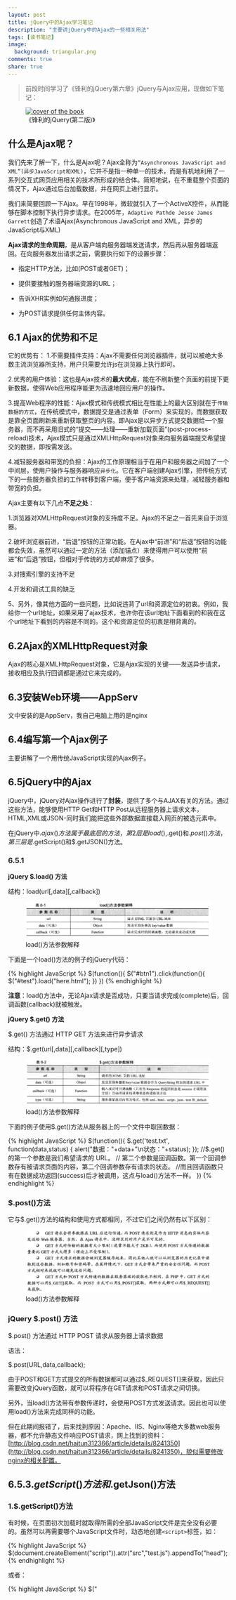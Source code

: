```yaml
---
layout: post
title: jQuery中的Ajax学习笔记
description: "主要讲jQuery中的Ajax的一些相关用法"
tags: [读书笔记]
image:
  background: triangular.png
comments: true
share: true
---
```



>前段时间学习了《锋利的jQuery第六章》jQuery与Ajax应用，现做如下笔记：

<figure>
	<a href="http://img11.360buyimg.com/n0/g6/M04/06/1C/rBEGDFD2UYIIAAAAAAGrx67MlCIAABWBAKB-WkAAavf388.jpg">
		<img src="http://img11.360buyimg.com/n0/g6/M04/06/1C/rBEGDFD2UYIIAAAAAAGrx67MlCIAABWBAKB-WkAAavf388.jpg" alt="cover of the book" />
	</a>
	<figcaption>《锋利的jQuery(第二版)》</figcaption>
</figure>

<!--more-->

## 什么是Ajax呢？

我们先来了解一下，什么是Ajax呢？Ajax全称为`“Asynchronous JavaScript and XML”(异步JavaScript和XML)`，它并不是指一种单一的技术，而是有机地利用了一系列交互式网页应用相关的技术所形成的结合体。简短地说，在不重载整个页面的情况下，Ajax通过后台加载数据，并在网页上进行显示。

我们来简要回顾一下Ajax。早在1998年，微软就引入了一个ActiveX控件，从而能够在脚本控制下执行异步请求。在2005年，`Adaptive Pathde Jesse James Garrett`创造了术语Ajax(Asynchronous JavaScript and XML，异步的JavaScript与XML)

**Ajax请求的生命周期**，是从客户端向服务器端发送请求，然后再从服务器端返回。在向服务器发出请求之前，需要执行如下的设置步骤：

* 指定HTTP方法，比如(POST或者GET)；

* 提供要接触的服务器端资源的URL；

* 告诉XHR实例如何通报进度；

* 为POST请求提供任何主体内容。

## 6.1 Ajax的优势和不足

它的优势有：
1.不需要插件支持：Ajax不需要任何浏览器插件，就可以被绝大多数主流浏览器所支持，用户只需要允许js在浏览器上执行即可。

2.优秀的用户体验：这也是Ajax技术的**最大优点**，能在不刷新整个页面的前提下更新数据，使得Web应用程序能更为迅速地回应用户的操作。

3.提高Web程序的性能：Ajax模式和传统模式相比在性能上的最大区别就在于`传输数据的方式`，在传统模式中，数据提交是通过表单（Form）来实现的，而数据获取是靠全页面刷新来重新获取整页的内容。即Ajax是以异步方式提交数据给一个服务器，而不再采用旧式的“提交——处理——重新加载页面”(post-process-reload)技术，Ajax模式只是通过XMLHttpRequest对象来向服务器端提交希望提交的数据，即按需发送。

4.减轻服务器和带宽的负担：Ajax的工作原理相当于在用户和服务器之间加了一个中间层，使用户操作与服务器响应`异步化`。它在客户端创建Ajax引擎，把传统方式下的一些服务器负担的工作转移到客户端，便于客户端资源来处理，减轻服务器和带宽的负担。

Ajax主要有以下几点**不足之处**：

1.浏览器对XMLHttpRequest对象的支持度不足。Ajax的不足之一首先来自于浏览器。

2.破坏浏览器前进，“后退”按钮的正常功能。在Ajax中“前进”和“后退”按钮的功能都会失效，虽然可以通过一定的方法（添加锚点）来使得用户可以使用“前进”和“后退”按钮，但相对于传统的方式却麻烦了很多。

3.对搜索引擎的支持不足

4.开发和调试工具的缺乏

5、另外，像其他方面的一些问题，比如说违背了url和资源定位的初衷。例如，我给你一个url地址，如果采用了ajax技术，也许你在该url地址下面看到的和我在这个url地址下看到的内容是不同的。这个和资源定位的初衷是相背离的。

## 6.2Ajax的XMLHttpRequest对象

Ajax的核心是XMLHttpRequest对象，它是Ajax实现的关键——发送异步请求，接收相应及执行回调都是通过它来完成的。

## 6.3安装Web环境——AppServ

文中安装的是AppServ，我自己电脑上用的是nginx

## 6.4编写第一个Ajax例子

主要讲解了一个用传统JavaScript实现的Ajax例子。

## 6.5jQuery中的Ajax

jQuery中，jQuery对Ajax操作进行了**封装**，提供了多个与AJAX有关的方法。通过这些方法，能够使用HTTP Get和HTTP Post从远程服务器上请求文本，HTML,XML或JSON-同时我们能把这些外部数据直接载入网页的被选元素中。

在jQuery中$.ajax()方法属于最底层的方法，第2层是load(),$.get()和$.post()方法，第三层是$.getScript()和$.getJSON()方法。

### 6.5.1
**jQuery $.load() 方法**

结构：load(url[,data][,callback])

<figure>
	<a href="/images/article/2014-12/load.png">
		<img src="/images/article/2014-12/load.png" alt="load" />
	</a>
	<figcaption>load()方法参数解释</figcaption>
</figure>

下面是一个load()方法的例子的jQuery代码：

{% highlight JavaScript %}
$(function(){
				$("#btn1").click(function(){
					$("#test").load("here.html");
				})
			})
{% endhighlight %}		

**注意**：load()方法中，无论Ajax请求是否成功，只要当请求完成(complete)后，回调函数(callback)就被触发。

**jQuery $.get() 方法**

$.get() 方法通过 HTTP GET 方法来进行异步请求

结构：$.get(url[,data][,callback][,type])

<figure>
	<a href="/images/article/2014-12/get.png">
		<img src="/images/article/2014-12/get.png" alt="get" />
	</a>
	<figcaption>load()方法参数解释</figcaption>
</figure>

下面的例子使用$.get()方法从服务器上的一个文件中取回数据：

{% highlight JavaScript %}
$(function(){
					$.get('test.txt', function(data,status) {
						alert("数据："+data+"\n状态："+status);
					}); //$.get() 的第一个参数是我们希望请求的 URL。
						// 第二个参数是回调函数。第一个回调参数存有被请求页面的内容，第二个回调参数存有请求的状态。
						//而且回调函数只有在数据成功返回(success)后才被调用，这点与load()方法不一样。
				})
{% endhighlight %}

### $.post()方法

它与$.get()方法的结构和使用方式都相同，不过它们之间仍然有以下区别：

<figure>
	<a href="/images/article/2014-12/post-vs-get.png">
		<img src="/images/article/2014-12/post-vs-get.png" alt="get" />
	</a>
	<figcaption>load()方法参数解释</figcaption>
</figure>

### jQuery $.post() 方法

$.post() 方法通过 HTTP POST 请求从服务器上请求数据

语法：

$.post(URL,data,callback);

由于POST和GET方式提交的所有数据都可以通过$_REQUEST[]来获取，因此只需要改变jQuery函数，就可以将程序在GET请求和POST请求之间切换。

另外，当load()方法带有参数传递时，会使用POST方式发送请求。因此也可以使用load()方法来完成同样的功能。

但在此期间报错了，后来找到原因：Apache、IIS、Nginx等绝大多数web服务器，都不允许静态文件响应POST请求，网上找到的资料：[http://blog.csdn.net/haitun312366/article/details/8241350](http://blog.csdn.net/haitun312366/article/details/8241350)，貌似需要修改nginx的相关配置。

## 6.5.3$.getScript()方法和$.getJson()方法

### 1.$.getScript()方法

有时候，在页面初次加载时就取得所需的全部JavaScript文件是完全没有必要的。虽然可以再需要哪个JavaScript文件时，动态地创建`<script>`标签，如：

{% highlight JavaScript %}
$(document.createElement("script")).attr("src","test.js").appendTo("head");
{% endhighlight %}

或者：

{% highlight JavaScript %}
$("<script type='text/javascript' src='test.js'/>").appendTo("head">;
{% endhighlight %}

但这种方式并不理想。为此，jQuery提供了`$.getSctipt()`方法来直接加载.js文件，与加载一个HTML片段一样简单方便，并且不需要对JavaScript文件进行处理，JavaScript文件会自动执行。jQuery代码如下：

{% highlight JavaScript %}
$(function(){
				$("#send").click(function(){
					$.getScript('test.js');
				})
			})
{% endhighlight %}

这个方法也有回调函数

### 2.$.getJSON() 方法

$.getJSON()方法用于加载JSON文件，与$.getScript()方法的用法相同:

{% highlight JavaScript %}
$(function(){
				$('#send').click(function(event) {
					$.getJSON('test.json',function(data){
						//data:返回的数据
					})
				});
			})
{% endhighlight %}

### 6.5.4 $.ajax()方法
$.ajax()方法是最底层的Ajax实现

结构为:$.ajax(options)

该方法只有一个参数，但在这个对象里包含了$.ajax()方法所需要的请求设置以及回调函数等信息，参数以key/value的形式存在，所有参数都是可选的.

前面用到的$.load(),$.get(),$.post().$.getScript和$.getJSON()这些方法，都是基于$.ajax()方法构建的，$.ajax()方法是jQuery最底层的Ajax实现，因此可以用它来代替前面的所有方法。

下面是一个简单的Ajax请求的例子：

{% highlight JavaScript %}
$(function(){
				$.ajax({
					url:"here.html",
					dataType:"html",
					success:function(r){
						console.log("make it");
					},
					error : function(r){
						console.log("something didn't work");
					}
				})
			})
{% endhighlight %}

如果想使某个Ajax请求不受全局方法的影响，那么可以在使用$.ajax(options)方法时，将参数中的global设置为false

设置请求默认值

当我们计划发起大量请求时，如果能为页面上的这些选项设置默认值会很方便。jQuery就为我们提供了一种方式来定义一组默认的AJAX属性值，如果没有覆盖这些属性的值，则会使用这些默认值。如果要发起很多相似的Ajax请求，这可以简化页面。

$.ajaxSetup(options)

把传去的一组选项属性创建为随后调用$.ajax()的默认值。参数options:（对象)对象实例，其属性定义了一组默认的Ajax选项。

注意：通过这个函数设置的默认值不会应用到load()方法。对于诸如$.get()和$.post的实用函数，这些默认值也不会覆盖HTTP方法。例如，设置默认type为GET不会导致$.post()使用HTTP的GET方法。

假设要创建一个保安大多数Ajax请求的页面(使用实用函数来创建，而不是load()方法)，我们希望设置一些默认值，以免每次调用时都指定它们。我们可以在页面头部的<script>元素的第一行编写这样的代码

{% highlight JavaScript %}
$.ajaxSetup({
				type:'POST',
				timeout:5000,
				dataType:'html'
			});
{% endhighlight %}

这将会确保随后的每个Ajax调用(除了前面提到的load()方法)都会使用这些默认值。除非使用传入Ajax使用函数的属性来显示地覆盖它们

## 6.7 jQuery中的Ajax全局事件

下面来看一下jQuery中的Ajax全局事件。jQuery简化Ajax操作不仅体现在调用Ajax方法和处理响应方面，而且还体现在对调用Ajax方法的过程中的HTTP请求的控制。通过jQuery提供的一些自定义全局函数，能够为各种与Ajax相关的事件注册回调函数。例如当Ajax请求开始时，会触发ajaxStart()方法的回调函数；当Ajax请求结束时，会触发ajaxStop()方法的回调函数。这些方法都是全局的方法，因此无论创建它们的代码位于何处，只要有Ajax()请求发生，就会触发它们。

{% highlight JavaScript %}
$(function(){
				$("#loading").ajaxStart(function(){
					$(this).show();
				});
				$("#loading").ajaxStop(function(){
					$(this).hide();
				});
				$.get('test.txt', function(data,status) {
						alert("数据："+data+"\n状态："+status);
						// console.log(123);
					}); 
				})
{% endhighlight %}

除了ajaxStart()和ajaxStop()，还有另外几个方法：

<figure>
	<a href="/images/article/2014-12/ajax-all-event.png">
		<img src="/images/article/2014-12/ajax-all-event.png" alt="get" />
	</a>
	<figcaption>load()方法参数解释</figcaption>
</figure>

期间关于ajaxSend()遇到些问题，记录下来：

{% highlight JavaScript %}
$(document).ready(function(){
                $("#div1").ajaxSend(function(){
                alert(123);
              });
                  $("button").click(function(){
                    $("#div1").load("here.html");
              });
            });//上面定义$("#div1").ajaxSend(function(){});事件不在任何一下onClick事件中。
			//如果发生了全局事件的重复定义，在本例中也就是每一个onClick事件中都定义一次全局事件$("#div1").ajaxSend(function(){});的话，那么，该全局事件会增加执行次数，而不是覆盖前面的定义
{% endhighlight %}

是在这里找到的相关资料：[http://zhina123.blog.163.com/blog/static/41789578201211931319529/](http://zhina123.blog.163.com/blog/static/41789578201211931319529/)

jquery中各个事件执行顺序如下：

* 1.ajaxStart(全局事件)

* 2.beforeSend

* 3.ajaxSend(全局事件)

* 4.success

* 5.ajaxSuccess(全局事件)

* 6.error

* 7.ajaxError (全局事件)

* 8.complete

* 9.ajaxComplete(全局事件)

* 10.ajaxStop(全局事件)


## 序列化问题 
项目过程中，经常会有传输数据的时候，在传输数据的过程中，发送方需要把这个对象转换为字节序列，才能在网络上传送；接收方则需要把字节序列再恢复为对象。 而序列化 (Serialization)就是将对象的状态信息转换为可以存储或传输的形式的过程

jQuery中提供了serialize()方法，作用于一个jQuery对象，将DOM元素内容序列化为字符串，用于Ajax请求。

格式：var data = $("form").serialize();

功能：将表单内容序列化成一个字符串。

这样在ajax提交表单数据时，就不用一一列举出每一个参数。只需将data参数设置为 $("form").serialize() 即可。

{% highlight JavaScript %}
$(document).ready(function(){
            $("button").click(function(){
                $("div").text($("form").serialize());
              });
            });
{% endhighlight %}

因为serialize()方法作用于jQuery对象，所以不光只有表单能使用它，其他选择器选取的元素也都能使用它，如：

{% highlight JavaScript %}
$(“:checkbox,:radio”).serialize();
{% endhighlight %}

### serializeArray()方法

　　格式：var jsonData = $("form").serializeArray();

　　功能：将页面表单序列化成一个JSON结构的对象。注意该方法不是返回字符串，而是将DOM元素序列化后，返回JSON格式的数据。也因为是一个对象，所以可以使用$.each()函数对数据进行迭代输出。

　　比如，[{"name":"lihui", "age":"20"},{...}] 获取数据为 jsonData[0].name

{% highlight JavaScript %}
$(function(){
       $("#send").click(function(){
            var $data =  $(":checkbox,:radio").serializeArray();
            alert( $data );
       })
    })
{% endhighlight %}

### $.param()方法

它是serialize()方法的核心，用来对一个数组或对象按照key/value进行序列化

{% highlight JavaScript %}
$(function(){
				var obj = {a:1,b:2,c:3};
				var k = $.param(obj);
				alert(k);
			})//输出a=1&b=2&c=3
{% endhighlight %}

## 避免缓冲
对于AJAX请求，GET请求中的数据缓冲存在根本性的问题。遗憾的是，即使有必要，服务器也很少在AJAX请求中重新请求数据。浏览器简单地从本地缓存汇中读取数据`（要知道，浏览器在历史上就从不是为异步数据请求设计的）`。这个问题首先影响到Internet Explorer。在手工编程中，在查询字符串后附加由JavaScript生成的随机数或者时间戳(不管在服务器还是在客户端，这个数值基本上都没有进一步的用途)是一个好的变通方法。这种方法知识为了告诉浏览器必须重新加载数据。事实上，这种技巧是目前避免缓冲行为(在传统的Web数据请求中确实很有用的一种行为)的**唯一简单而可靠的方法**。明确提供这类机制的框架(例如YUI)在后台所做的也就是这些。在jQuery中，目前必须为大部分方法手工创建一个额外的参数，并将这个参数附加到URL中。只有ajax()方法通过特殊参数提供了对应的避免缓冲选项。

## $.ajax()的扩展技术
在jQuery1.5中，引入了$.ajax()的3个扩展功能：

### 前置过滤器：
前置过滤器(prefilter)指的是任何AJAX请求被发送之前和$.ajax()处理任何选项之前执行的回调函数

{% highlight JavaScript %}
$.ajaxPrefilter(
				function(requestOptions,originalOptions,jqXHR){
					//Modify options,control the original options,store jqXHR object etc
				});
{% endhighlight %}

### 转换器：
转换器指的也是新型的回调函数。转换器在服务器以预期之外的数据类型发送响应数据时调用。可以在回调函数中采取相应的措施，转换数据类型或者引入自己的数据类型。转换器保存在ajaxSetting中，可以全局添加。

{% highlight JavaScript %}
({
				converters:{
					"text mydatatype":function(textValue){
						if (valid(textValue)) {
							if (valid(textValue)) {
								//some logic
								return mydatatypeValue;
							}
							else{
								//indicate parse-error
								throw exceptionObject;
							}
						};
					}
				}
			})
{% endhighlight %}

可以用转换器创建自定义数据类型(数据类型必须采用小写字母)。    如果观察前一个程序清单中的典型转换器，就可以请求类型为mydatatype的数据，如:

{% highlight JavaScript %}
$.ajax(url,{
				dataType:"mydatatype"
			});
{% endhighlight %}

### 分发器：
jQuery中的分发器(transport)是提供一下两个方法的一个对象：send()abort()上述两个方法都由$.ajax()在内部使用，可以用于扩展$.ajax()。但是，jQuery文档还指出，分发器应该只作为最后手段，在前置过滤器和转换器都不足以影响AJAX请求时使用。因为每个请求需要自己的分发器对象实例，这些对象不能被直接注册。作为替代，应该提供一个函数来返回这样的对象。这种生成对象的函数被称为工厂(Factory)。分发器工厂的注册如下：

{% highlight JavaScript %}
$.ajaxTransport(function(requestOptions,originalOptions,jqXHR){
				if (/*conditions for transport*/) {
					return {
						send:function(header fields as map,callback){
							/*code for sending*/
						},
						abort:function(){
							/*code in case of abort*/
						}
					}
				};
			})
{% endhighlight %}

本次笔记以《锋利的jQuery》(第二版)为主，参考资料有《jQuery实战》(第二版),《jQuery应用开发实践指南》。有任何建议，还望大家不吝赐教[抱拳]


**文章来自 [https://github.com/PuRonglong/PuRonglong.github.io]({https://github.com/PuRonglong/PuRonglong.github.io})**